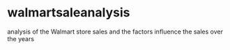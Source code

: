 # walmartsaleanalysis
analysis of the Walmart store sales and the factors influence the sales over the years
